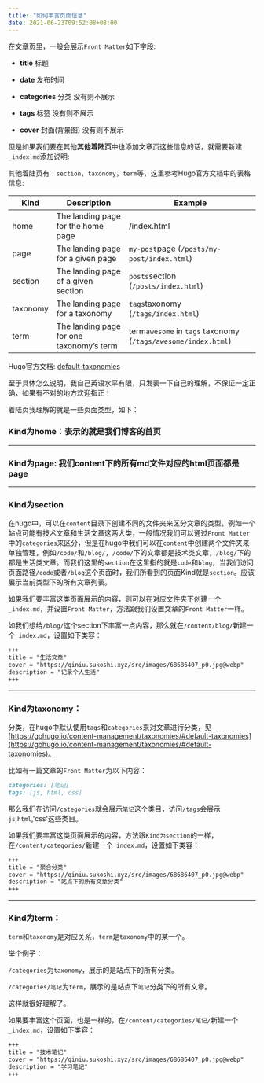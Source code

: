 ```yaml
---
title: "如何丰富页面信息"
date: 2021-06-23T09:52:08+08:00
---
```


在文章页里，一般会展示`Front Matter`如下字段:

- **title**         标题

- **date**          发布时间

- **categories**    分类 没有则不展示

- **tags**          标签 没有则不展示

- **cover**         封面(背景图) 没有则不展示

但是如果我们要在其他**其他着陆页**中也添加文章页这些信息的话，就需要新建`_index.md`添加说明:

其他着陆页有：`section`，`taxonomy`，`term`等，这里参考Hugo官方文档中的表格信息:

| Kind     	| Description                              	| Example                                                       	|
|----------	|------------------------------------------	|---------------------------------------------------------------	|
| home     	| The landing page for the home page       	| /index.html                                                   	|
| page     	| The landing page for a given page        	| `my-post`page (`/posts/my-post/index.html`)                   	|
| section  	| The landing page of a given section      	| `posts`section (`/posts/index.html`)                          	|
| taxonomy 	| The landing page for a taxonomy          	| `tags`taxonomy (`/tags/index.html`)                           	|
| term     	| The landing page for one taxonomy’s term 	| term`awesome` in `tags` taxonomy (`/tags/awesome/index.html`) 	|

Hugo官方文档: [default-taxonomies](https://gohugo.io/content-management/taxonomies/#default-taxonomies)

至于具体怎么说明，我自己英语水平有限，只发表一下自己的理解，不保证一定正确，如果有不对的地方欢迎指正！

着陆页我理解的就是一些页面类型，如下：

### Kind为home：表示的就是我们博客的首页

---

### Kind为page: 我们content下的所有md文件对应的html页面都是page

---

### Kind为section

在hugo中，可以在`content`目录下创建不同的文件夹来区分文章的类型，例如一个站点可能有技术文章和生活文章这两大类，一般情况我们可以通过`Front Matter`中的`categories`来区分，但是在hugo中我们可以在`content`中创建两个文件夹来单独管理，例如`/code/`和`/blog/`，`/code/`下的文章都是技术类文章，`/blog/`下的都是生活类文章。而我们这里的`section`在这里指的就是`code`和`blog`，当我们访问页面路径`/code`或者`/blog`这个页面时，我们所看到的页面Kind就是`section`。应该展示当前类型下的所有文章列表。

如果我们要丰富这类页面展示的内容，则可以在对应文件夹下创建一个`_index.md`，并设置`Front Matter`，方法跟我们设置文章的`Front Matter`一样。

如我们想给`/blog/`这个section下丰富一点内容，那么就在`/content/blog/`新建一个`_index.md`，设置如下类容：

```md
+++
title = "生活文章"
cover = "https://qiniu.sukoshi.xyz/src/images/68686407_p0.jpg@webp"
description = "记录个人生活"
+++
```

---

### Kind为taxonomy：

分类，在hugo中默认使用`tags`和`categories`来对文章进行分类，见[https://gohugo.io/content-management/taxonomies/#default-taxonomies](https://gohugo.io/content-management/taxonomies/#default-taxonomies)。

比如有一篇文章的`Front Matter`为以下内容：

```md
categories: [笔记]
tags: [js, html, css]
```

那么我们在访问`/categories`就会展示`笔记`这个类目，访问`/tags`会展示`js`,`html`,'css'这些类目。

如果我们要丰富这类页面展示的内容，方法跟`Kind为section`的一样，在`/content/categories/`新建一个`_index.md`，设置如下类容：

```md
+++
title = "聚合分类"
cover = "https://qiniu.sukoshi.xyz/src/images/68686407_p0.jpg@webp"
description = "站点下的所有文章分类"
+++
```

---

### Kind为term：

`term`和`taxonomy`是对应关系，`term`是`taxonomy`中的某一个。

举个例子：

`/categories`为`taxonomy`，展示的是站点下的所有分类。

`/categories/笔记`为`term`，展示的是站点下`笔记`分类下的所有文章。

这样就很好理解了。

如果要丰富这个页面，也是一样的，在`/content/categories/笔记/`新建一个`_index.md`，设置如下类容：


```md
+++
title = "技术笔记"
cover = "https://qiniu.sukoshi.xyz/src/images/68686407_p0.jpg@webp"
description = "学习笔记"
+++
```